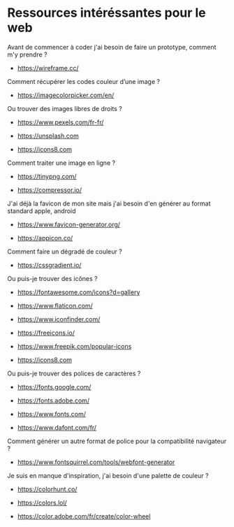 # Ressources intéréssantes pour le web

Avant de commencer à coder j'ai besoin de faire un prototype, comment m'y prendre ?

* https://wireframe.cc/


Comment récupérer les codes couleur d’une image ?

* https://imagecolorpicker.com/en/


Ou trouver des images libres de droits ?

* https://www.pexels.com/fr-fr/

* https://unsplash.com

* https://icons8.com 


Comment traiter une image en ligne ?

* https://tinypng.com/

* https://compressor.io/


J'ai déjà la favicon de mon site mais j'ai besoin d'en générer au format standard apple, android

* https://www.favicon-generator.org/

* https://appicon.co/


Comment faire un dégradé de couleur ?

* https://cssgradient.io/

 

Ou puis-je trouver des icônes ?

* https://fontawesome.com/icons?d=gallery

* https://www.flaticon.com/

* https://www.iconfinder.com/

* https://freeicons.io/

* https://www.freepik.com/popular-icons

* https://icons8.com

 

Ou puis-je trouver des polices de caractères ?

* https://fonts.google.com/

* https://fonts.adobe.com/

* https://www.fonts.com/

* https://www.dafont.com/fr/


Comment générer un autre format de police pour la compatibilité navigateur ? 

* https://www.fontsquirrel.com/tools/webfont-generator


Je suis en manque d'inspiration, j'ai besoin d'une palette de couleur ?
* https://colorhunt.co/

* https://colors.lol/

* https://color.adobe.com/fr/create/color-wheel
